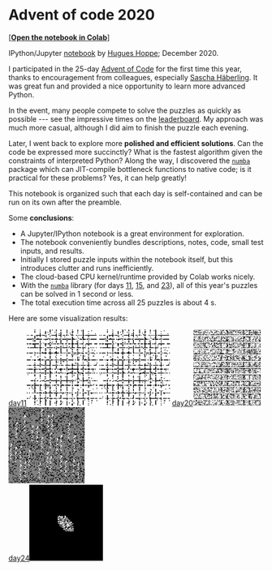 <a name="top"></a>
# Advent of code 2020

[[**Open the notebook in Colab**]](https://colab.research.google.com/github/hhoppe/advent_of_code/blob/main/2020/advent_of_code_2020.ipynb)

IPython/Jupyter [notebook](https://github.com/hhoppe/advent_of_code/blob/main/2020/advent_of_code_2020.ipynb) by [Hugues Hoppe](http://hhoppe.com/); December 2020.

I participated in the 25-day [Advent of Code](https://adventofcode.com/) for the first time this year, thanks to encouragement from colleagues, especially [Sascha Häberling](https://github.com/shaeberling).  It was great fun and provided a nice opportunity to learn more advanced Python.

In the event, many people compete to solve the puzzles as quickly as possible --- see the impressive times on the [leaderboard](https://adventofcode.com/2020/leaderboard).
My approach was much more casual, although I did aim to finish the puzzle each evening.

Later, I went back to explore more **polished and efficient solutions**.
Can the code be expressed more succinctly?
What is the fastest algorithm given the constraints of interpreted Python?
Along the way, I discovered the [`numba`](https://numba.pydata.org/) package which can JIT-compile bottleneck functions to native code;
is it practical for these problems?  Yes, it can help greatly!

This notebook is organized such that each day is self-contained and can be run on its own after the preamble.

Some **conclusions**:

- A Jupyter/IPython notebook is a great environment for exploration.
- The notebook conveniently bundles descriptions, notes, code, small test inputs, and results.
- Initially I stored puzzle inputs within the notebook itself, but this introduces clutter and runs inefficiently.
- The cloud-based CPU kernel/runtime provided by Colab works nicely.
- With the [`numba`](https://numba.pydata.org/) library (for days [11](#day11), [15](#day15), and [23](#day23)), all of this year's puzzles can be solved in 1 second or less.
- The total execution time across all 25 puzzles is about 4 s.

Here are some visualization results:

<a href="#day11">day11</a><img src="https://github.com/hhoppe/advent_of_code/raw/main/2020/results/day11a.gif" height="150">
<img src="https://github.com/hhoppe/advent_of_code/raw/main/2020/results/day11b.gif" height="150">
<a href="#day20">day20</a><img src="https://github.com/hhoppe/advent_of_code/raw/main/2020/results/day20a.png" height="150">
<img src="https://github.com/hhoppe/advent_of_code/raw/main/2020/results/day20b.png" height="150">
<br/>
<a href="#day24">day24</a><img src="https://github.com/hhoppe/advent_of_code/raw/main/2020/results/day24.gif" height="150">
